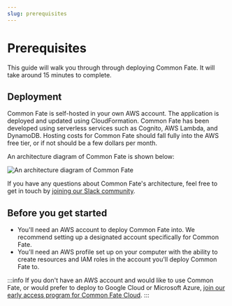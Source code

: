 ```yaml
---
slug: prerequisites
---
```


# Prerequisites

This guide will walk you through through deploying Common Fate. It will take around 15 minutes to complete.

## Deployment

Common Fate is self-hosted in your own AWS account. The application is deployed and updated using CloudFormation. Common Fate has been developed using serverless services such as Cognito, AWS Lambda, and DynamoDB. Hosting costs for Common Fate should fall fully into the AWS free tier, or if not should be a few dollars per month.

An architecture diagram of Common Fate is shown below:

![An architecture diagram of Common Fate](/img/common-fate-getting-started/architecture.png)

If you have any questions about Common Fate's architecture, feel free to get in touch by [joining our Slack community](https://join.slack.com/t/commonfatecommunity/shared_invite/zt-q4m96ypu-_gYlRWD3k5rIsaSsqP7QMg).

## Before you get started

- You'll need an AWS account to deploy Common Fate into. We recommend setting up a designated account specifically for Common Fate.
- You'll need an AWS profile set up on your computer with the ability to create resources and IAM roles in the account you'll deploy Common Fate to.

:::info
If you don't have an AWS account and would like to use Common Fate, or would prefer to deploy to Google Cloud or Microsoft Azure, [join our early access program for Common Fate Cloud](https://commonfate.io/early-access).
:::

